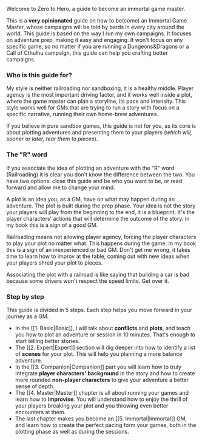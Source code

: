 Welcome to Zero to Hero, a guide to become an immortal game master.

This is a **very opinionated** guide on how to be(come) an Immortal Game Master, whose campaigns will be told by bards in every city around the world. This guide is based on the way I run my own campaigns. It focuses on adventure prep, making it easy and engaging. It won't focus on any specific game, so no matter if you are running a Dungeons&Dragons or a Call of Cthulhu campaign, this guide can help you crafting better campaigns.

### Who is this guide for?
My style is neither railroading nor sandboxing, it is a healthy middle. Player agency is the most important driving factor, and it works well inside a plot, where the game master can plan a storyline, its pace and intensity. This style works well for GMs that are trying to run a story with focus on a specific narrative, running their own home-brew adventures.

If you believe in pure sandbox games, this guide is not for you, as its core is about plotting adventures and presenting them to your players (*which will, sooner or later, tear them to pieces*).

### The "R" word
If you associate the idea of plotting an adventure with the "R" word (Railroading) it is clear you don't know the difference between the two. You have two options: close this guide and be who you want to be, or read forward and allow me to change your mind.

A plot is an idea you, as a GM, have on what may happen during an adventure. The plot is built during the prep phase. Your idea is not the story your players will play from the beginning to the end, it is a blueprint. It's the player characters' actions that will determine the outcome of the story. In my book this is a sign of a good GM.

Railroading means not allowing player agency, forcing the player characters to play your plot no matter what. This happens during the game. In my book this is a sign of an inexperienced or bad GM. Don't get me wrong, it takes time to learn how to improv at the table, coming out with new ideas when your players shred your plot to pieces.

Associating the plot with a railroad is like saying that building a car is bad because some drivers won't respect the speed limits. Get over it.

### Step by step
This guide is divided in 5 steps. Each step helps you move forward in your journey as a GM. 
- In the [[1. Basic|Basic]], I will talk about **conflicts** and **plots**, and teach you how to plot an adventure or session in 10 minutes. That's enough to start telling better stories.
- The [[2. Expert|Expert]] section will dig deeper into how to identify a list of **scenes** for your plot. This will help you planning a more balance adventure.
- In the [[3. Companion|Companion]] part you will learn how to truly integrate **player characters' background** in the story and how to create more rounded **non-player characters** to give your adventure a better sense of depth.
- The [[4. Master|Master]] chapter is all about running your games and learn how to **improvise**. You will understand how to enjoy the thrill of your players breaking your plot and you throwing even better encounters at them.
- The last chapter makes you become an [[5. Immortal|Immortal]] GM, and learn how to create the perfect pacing form your games, both in the plotting phase as well as during the sessions.